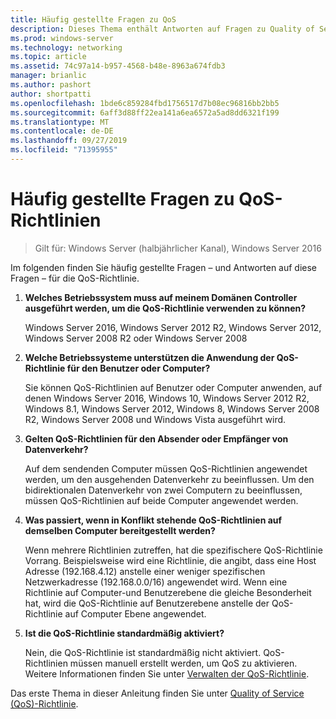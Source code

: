 ```yaml
---
title: Häufig gestellte Fragen zu QoS
description: Dieses Thema enthält Antworten auf Fragen zu Quality of Service (QoS)-Richtlinie in Windows Server 2016.
ms.prod: windows-server
ms.technology: networking
ms.topic: article
ms.assetid: 74c97a14-b957-4568-b48e-8963a674fdb3
manager: brianlic
ms.author: pashort
author: shortpatti
ms.openlocfilehash: 1bde6c859284fbd1756517d7b08ec96816bb2bb5
ms.sourcegitcommit: 6aff3d88ff22ea141a6ea6572a5ad8dd6321f199
ms.translationtype: MT
ms.contentlocale: de-DE
ms.lasthandoff: 09/27/2019
ms.locfileid: "71395955"
---
```

# <a name="qos-policy-frequently-asked-questions"></a>Häufig gestellte Fragen zu QoS-Richtlinien

>Gilt für: Windows Server (halbjährlicher Kanal), Windows Server 2016

Im folgenden finden Sie häufig gestellte Fragen – und Antworten auf diese Fragen – für die QoS-Richtlinie.
  
1.  **Welches Betriebssystem muss auf meinem Domänen Controller ausgeführt werden, um die QoS-Richtlinie verwenden zu können?**
  
     Windows Server 2016, Windows Server 2012 R2, Windows Server 2012, Windows Server 2008 R2 oder Windows Server 2008

2.  **Welche Betriebssysteme unterstützen die Anwendung der QoS-Richtlinie für den Benutzer oder Computer?**

     Sie können QoS-Richtlinien auf Benutzer oder Computer anwenden, auf denen Windows Server 2016, Windows 10, Windows Server 2012 R2, Windows 8.1, Windows Server 2012, Windows 8, Windows Server 2008 R2, Windows Server 2008 und Windows Vista ausgeführt wird.

3.  **Gelten QoS-Richtlinien für den Absender oder Empfänger von Datenverkehr?**

     Auf dem sendenden Computer müssen QoS-Richtlinien angewendet werden, um den ausgehenden Datenverkehr zu beeinflussen. Um den bidirektionalen Datenverkehr von zwei Computern zu beeinflussen, müssen QoS-Richtlinien auf beide Computer angewendet werden.

4.  **Was passiert, wenn in Konflikt stehende QoS-Richtlinien auf demselben Computer bereitgestellt werden?**  
  
     Wenn mehrere Richtlinien zutreffen, hat die spezifischere QoS-Richtlinie Vorrang. Beispielsweise wird eine Richtlinie, die angibt, dass eine Host Adresse (192.168.4.12) anstelle einer weniger spezifischen Netzwerkadresse (192.168.0.0/16) angewendet wird. Wenn eine Richtlinie auf Computer-und Benutzerebene die gleiche Besonderheit hat, wird die QoS-Richtlinie auf Benutzerebene anstelle der QoS-Richtlinie auf Computer Ebene angewendet. 

5.  **Ist die QoS-Richtlinie standardmäßig aktiviert?**

     Nein, die QoS-Richtlinie ist standardmäßig nicht aktiviert. QoS-Richtlinien müssen manuell erstellt werden, um QoS zu aktivieren.  Weitere Informationen finden Sie unter [Verwalten der QoS-Richtlinie](qos-policy-manage.md).

Das erste Thema in dieser Anleitung finden Sie unter [Quality of Service (QoS)-Richtlinie](qos-policy-top.md).

